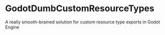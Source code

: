 # GodotDumbCustomResourceTypes
A really smooth-brained solution for custom resource type exports in Godot Engine
